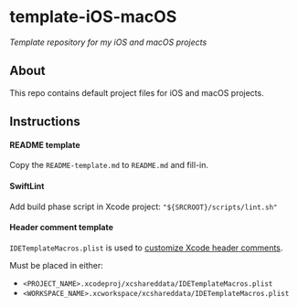 # template-iOS-macOS

*Template repository for my iOS and macOS projects*

## About

This repo contains default project files for iOS and macOS projects.

## Instructions

#### README template

Copy the `README-template.md` to `README.md` and fill-in.

#### SwiftLint

Add build phase script in Xcode project: `"${SRCROOT}/scripts/lint.sh"`

#### Header comment template

`IDETemplateMacros.plist` is used to [customize Xcode header comments](https://oleb.net/blog/2017/07/xcode-9-text-macros/).

Must be placed in either:
- `<PROJECT_NAME>.xcodeproj/xcshareddata/IDETemplateMacros.plist`
- `<WORKSPACE_NAME>.xcworkspace/xcshareddata/IDETemplateMacros.plist`
